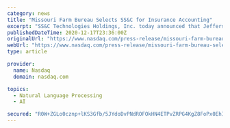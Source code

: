 ```yaml
---
category: news
title: "Missouri Farm Bureau Selects SS&C for Insurance Accounting"
excerpt: "SS&C Technologies Holdings, Inc. today announced that Jefferson City- based Missouri Farm Bureau will migrate its insurance investment accounting to SS&C SmartSource SM services powered by Singularity."
publishedDateTime: 2020-12-17T23:36:00Z
originalUrl: "https://www.nasdaq.com/press-release/missouri-farm-bureau-selects-ssc-for-insurance-accounting-2020-12-17"
webUrl: "https://www.nasdaq.com/press-release/missouri-farm-bureau-selects-ssc-for-insurance-accounting-2020-12-17"
type: article

provider:
  name: Nasdaq
  domain: nasdaq.com

topics:
  - Natural Language Processing
  - AI

secured: "R0W+ZGLo0cznp+lKS3Gfb/5JYdoDvPNdROFOkHN4ETPvZRPG4KgZ8FoPx0EhIZ9e9tSnyx+l3em3DJB5GwDfaAYrF5ZzFBfJ64fUmX2feg04SY0KruXkcczpwKc2hQiu6OoCc9OF5lstF8PrzODIlHkW0C3i9tfQs39kx4o5Sq0IaV2pDYxJ1fCk5pvrV1/J9jlzvFOK11d9Xy95kGBYAycHaUELRQE3aBaehTiKCJdWuxzafBUTpNnv759le9+gFkBJ+XS6JiC5aurPkNWLrURWaYdH1ozNtfhLv/z/COVBRf3XO70tHDZvX+PmFkziwYSfDQOXg8nWPsu+g5eL6pnNr0RY0u4NKzxeshGOUnk=;hxYWPmXkWcAQoe410OdNpA=="
---
```


